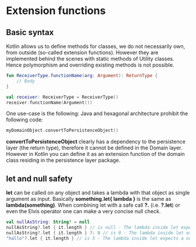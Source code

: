 # Extension functions

## Basic syntax

Kotlin allows us to define methods for classes, we do not necessarily own, from outside (so-called extension functions).
However they are implemented behind the scenes with static methods of Utility classes.
Hence polymorphism and overriding existing methods is not possible.

```kotlin
fun ReceiverType.functionName(arg: Argument): ReturnType {
    // Body
}

val receiver: ReceiverType = ReceiverType()
receiver.functionName(Argument())
```

One use-case is the following: Java and hexagonal architecture prohibit the following code:
```kotlin
myDomainObject.convertToPersistenceObject()
```
<b> convertToPersistenceObject </b> clearly has a dependency to the persistence layer (the return type), therefore it cannot be defined in the Domain layer.
However in Kotlin you can define it as an extension function of the domain class residing in the persistence layer package.

## let and null safety

<b>let</b> can be called on any object and takes a lambda with that object as single argument as input.
Basically <b> something.let{ lambda } </b> is the same as <b>lambda(something)</b>.
When combining let with a safe call <b>?.</b> (i.e. <b>?.let</b>) or even the Elvis operator one can make a very concise null check.

```kotlin
val nullAsString: String? = null
nullAsString?.let { it.length } // is null - The lambda inside let expects a non-nullable string and is not called. 
nullAsString?.let { it.length } ?: 0 // is 0 - The lambda inside let expects a non-nullable string and is not called. 
"hallo"?.let { it.length } // is 5 - The lambda inside let expects a non-nullable string and is called.
```


